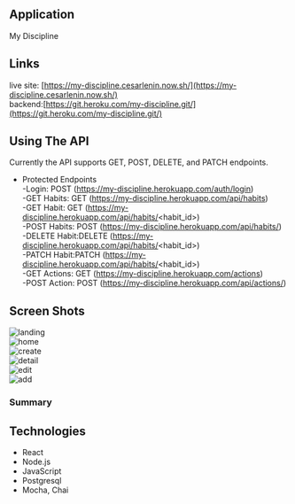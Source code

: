 ## Application
My Discipline

## Links
live site: [https://my-discipline.cesarlenin.now.sh/](https://my-discipline.cesarlenin.now.sh/)<br />
backend:[https://git.heroku.com/my-discipline.git/](https://git.heroku.com/my-discipline.git/)

## Using The API
Currently the API supports GET, POST, DELETE, and PATCH endpoints.

- Protected Endpoints<br />
    -Login: POST (https://my-discipline.herokuapp.com/auth/login)<br />
    -GET Habits: GET (https://my-discipline.herokuapp.com/api/habits)<br />
    -GET Habit: GET (https://my-discipline.herokuapp.com/api/habits/<habit_id>)<br />
    -POST Habits: POST (https://my-discipline.herokuapp.com/api/habits/)<br />
    -DELETE Habit:DELETE (https://my-discipline.herokuapp.com/api/habits/<habit_id>)<br />
    -PATCH Habit:PATCH (https://my-discipline.herokuapp.com/api/habits/<habit_id>)<br />
    -GET Actions: GET (https://my-discipline.herokuapp.com/actions)<br />
    -POST Action: POST (https://my-discipline.herokuapp.com/api/actions/)

## Screen Shots
![landing](images/landing.png)<br />
![home](images/home.png)<br />
![create](images/create.png)<br />
![detail](images/detail.png)<br />
![edit](images/edit.png)<br />
![add](images/add.png)<br />

### Summary


## Technologies
  - React
  - Node.js
  - JavaScript
  - Postgresql 
  - Mocha, Chai
